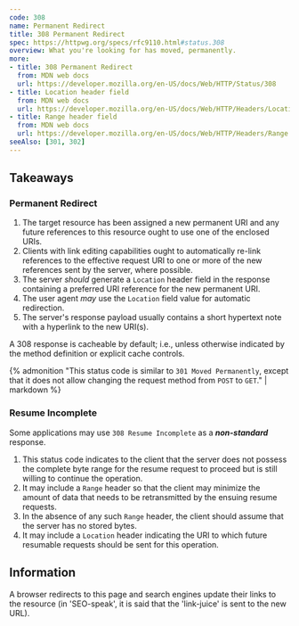 ```yaml
---
code: 308
name: Permanent Redirect
title: 308 Permanent Redirect
spec: https://httpwg.org/specs/rfc9110.html#status.308
overview: What you're looking for has moved, permanently.
more:
- title: 308 Permanent Redirect
  from: MDN web docs
  url: https://developer.mozilla.org/en-US/docs/Web/HTTP/Status/308
- title: Location header field
  from: MDN web docs
  url: https://developer.mozilla.org/en-US/docs/Web/HTTP/Headers/Location
- title: Range header field
  from: MDN web docs
  url: https://developer.mozilla.org/en-US/docs/Web/HTTP/Headers/Range
seeAlso: [301, 302]
---
```


## Takeaways

### Permanent Redirect

1. The target resource has been assigned a new permanent URI and any future references to this resource ought to use one of the enclosed URIs.
1. Clients with link editing capabilities ought to automatically re-link references to the effective request URI to one or more of the new references sent by the server, where possible.
1. The server _should_ generate a `Location` header field in the response containing a preferred URI reference for the new permanent URI.
1. The user agent _may_ use the `Location` field value for automatic redirection.
1. The server's response payload usually contains a short hypertext note with a hyperlink to the new URI(s).

A 308 response is cacheable by default; i.e., unless otherwise indicated by the method definition or explicit cache controls.

{% admonition "This status code is similar to `301 Moved Permanently`, except that it does not allow changing the request method from `POST` to `GET`." | markdown %}

### Resume Incomplete

Some applications may use `308 Resume Incomplete` as a **_non-standard_** response.

1. This status code indicates to the client that the server does not possess the complete byte range for the resume request to proceed but is still willing to continue the operation.
1. It may include a `Range` header so that the client may minimize the amount of data that needs to be retransmitted by the ensuing resume requests.
1. In the absence of any such `Range` header, the client should assume that the server has no stored bytes.
1. It may include a `Location` header indicating the URI to which future resumable requests should be sent for this operation.

## Information

A browser redirects to this page and search engines update their links to the resource (in 'SEO-speak', it is said that the 'link-juice' is sent to the new URL).
